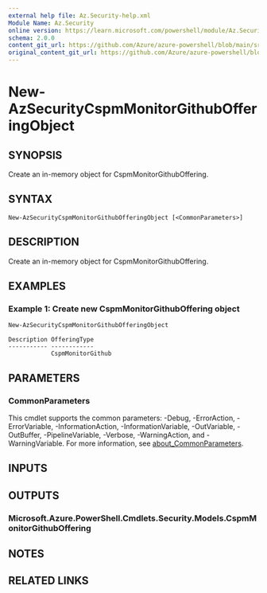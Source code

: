 ```yaml
---
external help file: Az.Security-help.xml
Module Name: Az.Security
online version: https://learn.microsoft.com/powershell/module/Az.Security/new-azsecuritycspmmonitorgithubofferingobject
schema: 2.0.0
content_git_url: https://github.com/Azure/azure-powershell/blob/main/src/Security/Security/help/New-AzSecurityCspmMonitorGithubOfferingObject.md
original_content_git_url: https://github.com/Azure/azure-powershell/blob/main/src/Security/Security/help/New-AzSecurityCspmMonitorGithubOfferingObject.md
---
```


# New-AzSecurityCspmMonitorGithubOfferingObject

## SYNOPSIS
Create an in-memory object for CspmMonitorGithubOffering.

## SYNTAX

```
New-AzSecurityCspmMonitorGithubOfferingObject [<CommonParameters>]
```

## DESCRIPTION
Create an in-memory object for CspmMonitorGithubOffering.

## EXAMPLES

### Example 1: Create new CspmMonitorGithubOffering object
```powershell
New-AzSecurityCspmMonitorGithubOfferingObject
```

```output
Description OfferingType
----------- ------------
            CspmMonitorGithub
```

## PARAMETERS

### CommonParameters
This cmdlet supports the common parameters: -Debug, -ErrorAction, -ErrorVariable, -InformationAction, -InformationVariable, -OutVariable, -OutBuffer, -PipelineVariable, -Verbose, -WarningAction, and -WarningVariable. For more information, see [about_CommonParameters](http://go.microsoft.com/fwlink/?LinkID=113216).

## INPUTS

## OUTPUTS

### Microsoft.Azure.PowerShell.Cmdlets.Security.Models.CspmMonitorGithubOffering

## NOTES

## RELATED LINKS
